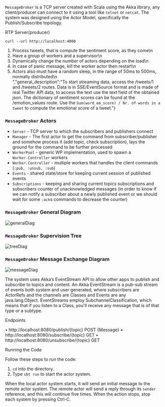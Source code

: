 `MessageBroker` is a TCP server created with Scala using the Akka library, any client/producer can connect to it using a tool like `telnet` or `netcat`.
The system was designed using the Actor Model, specifically the Publish/Subscribe topology.


RTP Server(producer)

`curl --url http://localhost:4000`
     
1. Process tweets, that is compute the sentiment score, as they come\n            
2. Have a group of workers and a supervisor\n            
3. Dynamically change the number of actors depending on the load\n            
4. In case of panic message, kill the worker actor then restart\n            
5. Actors also must have a random sleep, in the range of 50ms to 500ms, normally distributed\n            
","general_description":"To start streaming data, access the /tweets/1 and /tweets/2 routes. Data is in SSE/EventSource format and is made of real Twitter API data, to access the text use the text field of the obtained json. The dictionary of sentiment scores can be found at the /emotion_values route. Use the `Sum(word_em_score) / Nr. of words in a tweet` to compute the emotional score of a tweet."}


### **`MessageBroker` Actors**

- `Server` - TCP server to which the subscribers and publishers connect
- `Manager` - The first actor to get the command from subscriber/publisher and somehow process it (add topic, check subscription), lays the ground for the command to be further processed
- `WorkerPool` - generic WP implementation, used to spawn a `Worker.Controller` workers
- `Worker.Controller` - multiple workers that handles the client commands (`:pub, :unsub, :sub`)
- `Events` - shared state/store for keeping current session of published events
- `Subscriptions` - keeping and sharing current topics subscriptions and subscribers counter of unacknowledged messages (in order to know if we can notify a subscriber about a newly published event or we should wait for some `:ack`s commands to decrease the counter)

### **`MessageBroker` General Diagram**

![generalDiag](./docs/images/mb_message_exchange.png)

### **`MessageBroker` Supervision Tree** 

![treeDiag](./docs/images/sup_tree.png)

### **`MessageBroker` Message Exchange Diagram**

![messageDiag](./docs/images/common.png)

The system uses Akka’s EventStream API to allow other apps to publish and subscribe to topics and content. 
An Akka EventStream is a pub-sub stream of events both system and user generated, where subscribers are ActorRefs and the channels are Classes and Events are any java.lang.Object. EventStreams employ SubchannelClassification, which means that if you listen to a Class, you'll receive any message that is of that type or a subtype.

Endpoints

•	http://localhost:8080/publish/{topic} POST {Message} 
•	http://localhost:8080/subscribe/{topic} GET
•	http://localhost:8080/unsubscribe/{topic} GET


Running the Code

Follow these steps to run the code:

1. `cd` into the directory.
1. Type `sbt run` to start the actor system.

When the local actor system starts, it will send an initial message
to the remote actor system. The remote actor will send a reply through
its `sender` reference, and this will continue five times. When the
action stops, stop each system by pressing Ctrl-C.


